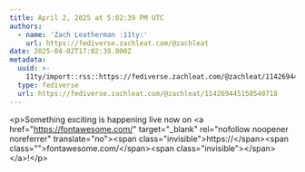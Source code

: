 ```yaml
---
title: April 2, 2025 at 5:02:39 PM UTC
authors:
  - name: 'Zach Leatherman :11ty:'
    url: https://fediverse.zachleat.com/@zachleat
date: 2025-04-02T17:02:39.000Z
metadata:
  uuid: >-
    11ty/import::rss::https://fediverse.zachleat.com/@zachleat/114269445150540718
  type: fediverse
  url: https://fediverse.zachleat.com/@zachleat/114269445150540718
---
```

\<p>Something exciting is happening live now on \<a href="https://fontawesome.com/" target="\_blank" rel="nofollow noopener noreferrer" translate="no">\<span class="invisible">https://\</span>\<span class="">fontawesome.com/\</span>\<span class="invisible">\</span>\</a>!\</p>